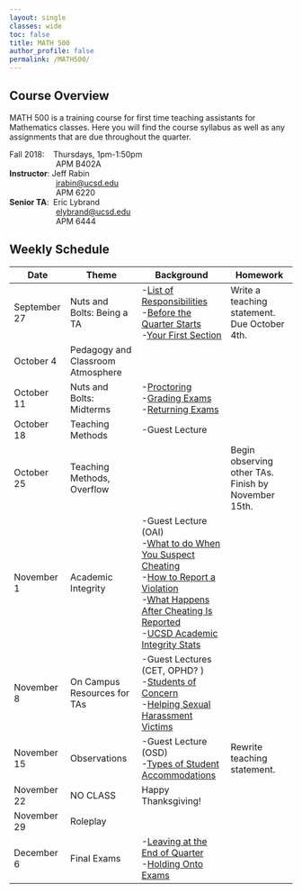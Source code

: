 ```yaml
---
layout: single
classes: wide
toc: false
title: MATH 500
author_profile: false
permalink: /MATH500/
---
```


## Course Overview

MATH 500 is a training course for first time teaching assistants for Mathematics classes. Here you will find the course syllabus as well as any assignments that are due throughout the quarter.

Fall 2018: &nbsp;&nbsp;&nbsp;Thursdays, 1pm-1:50pm  
&nbsp;&nbsp;&nbsp;&nbsp;&nbsp;&nbsp;&nbsp;&nbsp;&nbsp;&nbsp;&nbsp;&nbsp;&nbsp;&nbsp;&nbsp;&nbsp;&nbsp;&nbsp;&nbsp;&nbsp;&nbsp;APM B402A  
**Instructor**: Jeff Rabin  
&nbsp;&nbsp;&nbsp;&nbsp;&nbsp;&nbsp;&nbsp;&nbsp;&nbsp;&nbsp;&nbsp;&nbsp;&nbsp;&nbsp;&nbsp;&nbsp;&nbsp;&nbsp;&nbsp;&nbsp;&nbsp;jrabin@ucsd.edu  
&nbsp;&nbsp;&nbsp;&nbsp;&nbsp;&nbsp;&nbsp;&nbsp;&nbsp;&nbsp;&nbsp;&nbsp;&nbsp;&nbsp;&nbsp;&nbsp;&nbsp;&nbsp;&nbsp;&nbsp;&nbsp;APM 6220  
**Senior TA**: &nbsp;Eric Lybrand  
&nbsp;&nbsp;&nbsp;&nbsp;&nbsp;&nbsp;&nbsp;&nbsp;&nbsp;&nbsp;&nbsp;&nbsp;&nbsp;&nbsp;&nbsp;&nbsp;&nbsp;&nbsp;&nbsp;&nbsp;&nbsp;elybrand@ucsd.edu  
&nbsp;&nbsp;&nbsp;&nbsp;&nbsp;&nbsp;&nbsp;&nbsp;&nbsp;&nbsp;&nbsp;&nbsp;&nbsp;&nbsp;&nbsp;&nbsp;&nbsp;&nbsp;&nbsp;&nbsp;&nbsp;APM 6444  

## Weekly Schedule

| Date                   | Theme                            | Background                | Homework           |
| -----------------------| -------------------------------- | ------------------------- | ------------------ |
| September 27           | Nuts and Bolts: Being a TA	    | -[List of Responsibilities](http://www.math.ucsd.edu/~seniorta/Policies/TADuties.pdf)<br>-[Before the Quarter Starts](http://www.math.ucsd.edu/~seniorta/Gettingstarted/preparation.html)<br> -[Your First Section](http://www.math.ucsd.edu/~seniorta/Gettingstarted/firstsection.html)| Write a teaching statement. Due October 4th. |
| October 4              | Pedagogy and Classroom Atmosphere| 					        |
| October 11             | Nuts and Bolts: Midterms		    | -[Proctoring](http://www.math.ucsd.edu/~seniorta/Gettingstarted/exams-proctoring.html)<br>-[Grading Exams](http://www.math.ucsd.edu/~seniorta/Gettingstarted/exams-grading.html)<br> -[Returning Exams](http://www.math.ucsd.edu/~seniorta/Gettingstarted/exams-returning.html) | |
| October 18             | Teaching Methods	  				| -Guest Lecture			|
| October 25             | Teaching Methods, Overflow       | 						    | Begin observing other TAs. Finish by November 15th. |
| November 1             | Academic Integrity	            | -Guest Lecture	(OAI) <br> -[What to do When You Suspect Cheating](https://academicintegrity.ucsd.edu/take-action/report-cheating/guidelines.html) <br> -[How to Report a Violation](https://academicintegrity.ucsd.edu/take-action/report-cheating/index.html)	<br>-[What Happens After Cheating Is Reported](https://academicintegrity.ucsd.edu/process/after-report.html#A-formal-Academic-Integrity-Rev)<br> -[UCSD Academic Integrity Stats](https://academicintegrity.ucsd.edu/about/reports.html)   |
| November 8             | On Campus Resources for TAs		| -Guest Lectures (CET, OPHD? ) <br> -[Students of Concern](https://blink.ucsd.edu/instructors/advising/concern/index.html)<br> -[Helping Sexual Harassment Victims](http://sos.ucsd.edu/get-help/help-someone.html)|
| November 15            | Observations			            | -Guest Lecture	(OSD) <br> -[Types of Student Accommodations](https://disabilities.ucsd.edu/students/typesaccommodations.html)		| Rewrite teaching statement. |
| November 22            | NO CLASS				            | Happy Thanksgiving!	    |
| November 29            | Roleplay				            | 						    |
| December 6             | Final Exams			            | -[Leaving at the End of Quarter](http://www.math.ucsd.edu/~seniorta/Policies/leaving.html)<br> -[Holding Onto Exams](http://www.math.ucsd.edu/~seniorta/Policies/exams.html)| |

